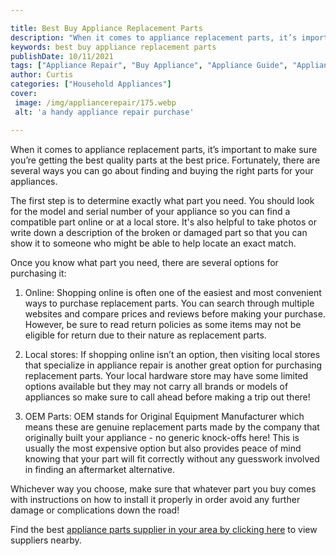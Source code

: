 ```yaml
---

title: Best Buy Appliance Replacement Parts
description: "When it comes to appliance replacement parts, it’s important to make sure you’re getting the best quality parts at the best price....swipe up to find out"
keywords: best buy appliance replacement parts
publishDate: 10/11/2021
tags: ["Appliance Repair", "Buy Appliance", "Appliance Guide", "Appliance Parts"]
author: Curtis
categories: ["Household Appliances"]
cover: 
 image: /img/appliancerepair/175.webp
 alt: 'a handy appliance repair purchase'

---
```


When it comes to appliance replacement parts, it’s important to make sure you’re getting the best quality parts at the best price. Fortunately, there are several ways you can go about finding and buying the right parts for your appliances.

The first step is to determine exactly what part you need. You should look for the model and serial number of your appliance so you can find a compatible part online or at a local store. It's also helpful to take photos or write down a description of the broken or damaged part so that you can show it to someone who might be able to help locate an exact match.

Once you know what part you need, there are several options for purchasing it:

1) Online: Shopping online is often one of the easiest and most convenient ways to purchase replacement parts. You can search through multiple websites and compare prices and reviews before making your purchase. However, be sure to read return policies as some items may not be eligible for return due to their nature as replacement parts. 
 
2) Local stores: If shopping online isn’t an option, then visiting local stores that specialize in appliance repair is another great option for purchasing replacement parts. Your local hardware store may have some limited options available but they may not carry all brands or models of appliances so make sure to call ahead before making a trip out there! 

3) OEM Parts: OEM stands for Original Equipment Manufacturer which means these are genuine replacement parts made by the company that originally built your appliance - no generic knock-offs here! This is usually the most expensive option but also provides peace of mind knowing that your part will fit correctly without any guesswork involved in finding an aftermarket alternative. 

Whichever way you choose, make sure that whatever part you buy comes with instructions on how to install it properly in order avoid any further damage or complications down the road!

Find the best <a href="/pages/appliance-parts-suppliers/">appliance parts supplier in your area by clicking here</a> to view suppliers nearby.
